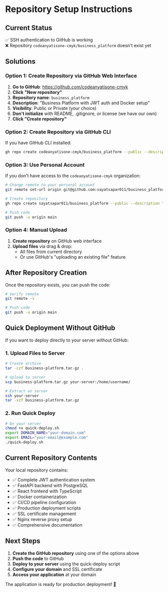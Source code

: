 # Repository Setup Instructions

## Current Status
✅ SSH authentication to GitHub is working  
❌ Repository `codeanyatisone-cmyk/business_platform` doesn't exist yet

## Solutions

### Option 1: Create Repository via GitHub Web Interface

1. **Go to GitHub**: https://github.com/codeanyatisone-cmyk
2. **Click "New repository"**
3. **Repository name**: `business_platform`
4. **Description**: "Business Platform with JWT auth and Docker setup"
5. **Visibility**: Public or Private (your choice)
6. **Don't initialize** with README, .gitignore, or license (we have our own)
7. **Click "Create repository"**

### Option 2: Create Repository via GitHub CLI

If you have GitHub CLI installed:
```bash
gh repo create codeanyatisone-cmyk/business_platform --public --description "Business Platform with JWT auth and Docker setup"
```

### Option 3: Use Personal Account

If you don't have access to the `codeanyatisone-cmyk` organization:
```bash
# Change remote to your personal account
git remote set-url origin git@github.com:sayatsapar011/business_platform.git

# Create repository
gh repo create sayatsapar011/business_platform --public --description "Business Platform with JWT auth and Docker setup"

# Push code
git push -u origin main
```

### Option 4: Manual Upload

1. **Create repository** on GitHub web interface
2. **Upload files** via drag & drop:
   - All files from current directory
   - Or use GitHub's "uploading an existing file" feature

## After Repository Creation

Once the repository exists, you can push the code:

```bash
# Verify remote
git remote -v

# Push code
git push -u origin main
```

## Quick Deployment Without GitHub

If you want to deploy directly to your server without GitHub:

### 1. Upload Files to Server
```bash
# Create archive
tar -czf business-platform.tar.gz .

# Upload to server
scp business-platform.tar.gz your-server:/home/username/

# Extract on server
ssh your-server
tar -xzf business-platform.tar.gz
```

### 2. Run Quick Deploy
```bash
# On your server
chmod +x quick-deploy.sh
export DOMAIN_NAME="your-domain.com"
export EMAIL="your-email@example.com"
./quick-deploy.sh
```

## Current Repository Contents

Your local repository contains:
- ✅ Complete JWT authentication system
- ✅ FastAPI backend with PostgreSQL
- ✅ React frontend with TypeScript
- ✅ Docker containerization
- ✅ CI/CD pipeline configuration
- ✅ Production deployment scripts
- ✅ SSL certificate management
- ✅ Nginx reverse proxy setup
- ✅ Comprehensive documentation

## Next Steps

1. **Create the GitHub repository** using one of the options above
2. **Push the code** to GitHub
3. **Deploy to your server** using the quick-deploy script
4. **Configure your domain** and SSL certificate
5. **Access your application** at your domain

The application is ready for production deployment! 🚀
